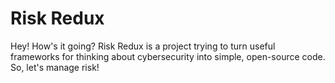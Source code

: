 # Risk Redux

Hey! How's it going? Risk Redux is a project trying to turn useful frameworks for thinking about cybersecurity into simple, open-source code. So, let's manage risk!
